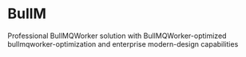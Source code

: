 # BullM
Professional BullMQWorker solution with BullMQWorker-optimized bullmqworker-optimization and enterprise modern-design capabilities
